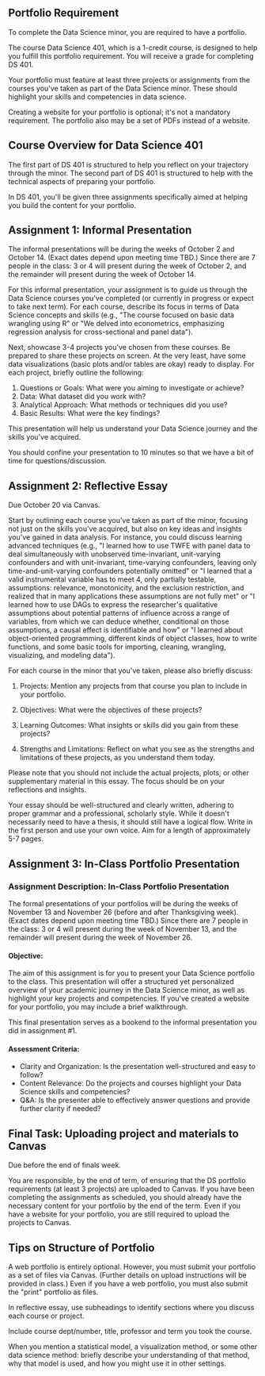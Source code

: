 ## Portfolio Requirement  

To complete the Data Science minor, you are required to have a portfolio.

The course Data Science 401, which is a 1-credit course, is designed to help you fulfill this portfolio requirement. You will receive a grade for completing DS 401.

Your portfolio must feature at least three projects or assignments from the courses you've taken as part of the Data Science minor. These should highlight your skills and competencies in data science.

Creating a website for your portfolio is optional; it's not a mandatory requirement. The portfolio also may be a set of PDFs instead of a website.

## Course Overview for Data Science 401

The first part of DS 401 is structured to help you reflect on your trajectory through the minor. The second part of DS 401 is structured to help with the technical aspects of preparing your portfolio.

In DS 401, you'll be given three assignments specifically aimed at helping you build the content for your portfolio.


## Assignment 1: Informal Presentation

The informal presentations will be during the weeks of October 2 and October 14. (Exact dates depend upon meeting time TBD.) Since there are 7 people in the class: 3 or 4 will present during the week of October 2, and the remainder will present during the week of October 14.

For this informal presentation, your assignment is to guide us through the Data Science courses you've completed (or currently in progress or expect to take next term). For each course, describe its focus in terms of Data Science concepts and skills (e.g., "The course focused on basic data wrangling using R" or "We delved into econometrics, emphasizing regression analysis for cross-sectional and panel data").

Next, showcase 3-4 projects you've chosen from these courses. Be prepared to share these projects on screen. At the very least, have some data visualizations (basic plots and/or tables are okay) ready to display. For each project, briefly outline the following:

1. Questions or Goals: What were you aiming to investigate or achieve?
2. Data: What dataset did you work with?
3. Analytical Approach: What methods or techniques did you use?
4. Basic Results: What were the key findings?

This presentation will help us understand your Data Science journey and the skills you've acquired.

You should confine your presentation to 10 minutes so that we have a bit of time for questions/discussion.




## Assignment 2: Reflective Essay

Due October 20 via Canvas.

Start by outlining each course you've taken as part of the minor, focusing not just on the skills you've acquired, but also on key ideas and insights you've gained in data analysis. For instance, you could discuss learning advanced techniques (e.g., "I learned how to use TWFE with panel data to deal simultaneously with unobserved time-invariant, unit-varying confounders and with unit-invariant, time-varying confounders, leaving only time-and-unit-varying confounders potentially omitted" or "I learned that a valid instrumental variable has to meet 4, only partially testable, assumptions: relevance, monotonicity, and the exclusion restriction, and realized that in many applications these assumptions are not fully met" or "I learned how to use DAGs to express the researcher's qualitative assumptions about potential patterns of influence across a range of variables, from which we can deduce whether, conditional on those assumptions, a causal effect is identifiable and how" or "I learned about object-oriented programming, different kinds of object classes, how to write functions, and some basic tools for importing, cleaning, wrangling, visualizing, and modeling data").

For each course in the minor that you've taken, please also briefly discuss:

1. Projects: Mention any projects from that course you plan to include in your portfolio.
  
2. Objectives: What were the objectives of these projects?
  
3. Learning Outcomes: What insights or skills did you gain from these projects?

4. Strengths and Limitations: Reflect on what you see as the strengths and limitations of these projects, as you understand them today.

Please note that you should not include the actual projects, plots, or other supplementary material in this essay. The focus should be on your reflections and insights.

Your essay should be well-structured and clearly written, adhering to proper grammar and a professional, scholarly style. While it doesn't necessarily need to have a thesis, it should still have a logical flow. Write in the first person and use your own voice. Aim for a length of approximately 5-7 pages.

## Assignment 3: In-Class Portfolio Presentation

 ### Assignment Description: In-Class Portfolio Presentation

The formal presentations of your portfolios will be during the weeks of November 13 and November 26 (before and after Thanksgiving week). (Exact dates depend upon meeting time TBD.) Since there are 7 people in the class: 3 or 4 will present during the week of November 13, and the remainder will present during the week of November 26.

#### Objective:
The aim of this assignment is for you to present your Data Science portfolio to the class. This presentation will offer a structured yet personalized overview of your academic journey in the Data Science minor, as well as highlight your key projects and competencies. If you've created a website for your portfolio, you may include a brief walkthrough.  

This final presentation serves as a bookend to the informal presentation you did in assignment #1. 

 
#### Assessment Criteria:

- Clarity and Organization: Is the presentation well-structured and easy to follow?
- Content Relevance: Do the projects and courses highlight your Data Science skills and competencies?
- Q&A: Is the presenter able to effectively answer questions and provide further clarity if needed?

 ## Final Task: Uploading project and materials to Canvas

Due before the end of finals week.

You are responsible, by the end of term, of ensuring that the DS portfolio requirements (at least 3 projects) are uploaded to Canvas.  If you have been completing the assignments as scheduled, you should already have the necessary content for your portfolio by the end of the term. Even if you have a website for your portfolio, you are still required to upload the projects to Canvas.

## Tips on Structure of Portfolio

A web portfolio is entirely optional. However, you must submit your portfolio as a set of files via Canvas. (Further details on upload instructions will be provided in class.) Even if you have a web portfolio, you must also submit the "print" portfolio as files.

In reflective essay, use subheadings to identify sections where you discuss each course or project. 

Include course dept/number, title, professor and term you took the course. 

When you mention a statistical model, a visualization method, or some other data science method: briefly describe your understanding of that method, why that model is used, and how you might use it in other settings. 


